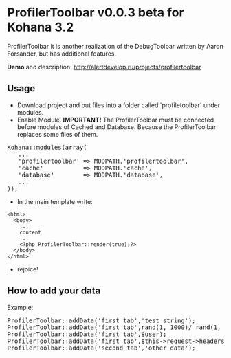 ProfilerToolbar v0.0.3 beta for Kohana 3.2
===============
ProfilerToolbar it is another realization of the DebugToolbar written by Aaron Forsander, but has additional features.

**Demo** and description: http://alertdevelop.ru/projects/profilertoolbar

Usage
-----

* Download project and put files into a folder called 'profiletoolbar' under modules.
* Enable Module. **IMPORTANT!** The ProfilerToolbar must be connected before modules of Cached and Database. Because the ProfilerToolbar replaces some files of them.

<pre>
Kohana::modules(array(
   ...
   'profilertoolbar' => MODPATH.'profilertoolbar',
   'cache'           => MODPATH.'cache',
   'database'        => MODPATH.'database',
   ...
));
</pre>

* In the main template write:

~~~
<html>
  <body>
    ...
    content
    ...
    <?php ProfilerToolbar::render(true);?>
  </body>
</html>
~~~

* rejoice!

How to add your data
--------------------
Example:
<pre>
ProfilerToolbar::addData('first tab','test string');
ProfilerToolbar::addData('first tab',rand(1, 1000)/ rand(1, 1000));
ProfilerToolbar::addData('first tab',$user);
ProfilerToolbar::addData('first tab',$this->request->headers());
ProfilerToolbar::addData('second tab','other data');
</pre>
